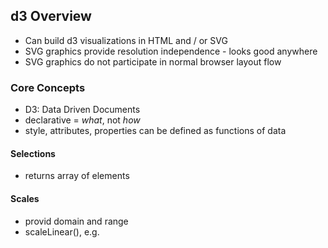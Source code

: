 
## d3 Overview
* Can build d3 visualizations in HTML and / or SVG
* SVG graphics provide resolution independence - looks good anywhere
* SVG graphics do not participate in normal browser layout flow

### Core Concepts
* D3: Data Driven Documents
* declarative = _what_, not _how_
* style, attributes, properties can be defined as functions of data

#### Selections
* returns array of elements

#### Scales
* provid domain and range
* scaleLinear(), e.g.

